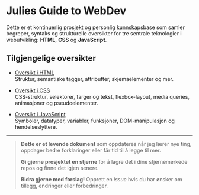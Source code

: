# Julies Guide to WebDev

Dette er et kontinuerlig prosjekt og personlig kunnskapsbase som samler begreper, syntaks og strukturelle oversikter for tre sentrale teknologier i webutvikling: **HTML**, **CSS** og **JavaScript**.

## Tilgjengelige oversikter

- [Oversikt i HTML](https://github.com/JulieKodehode/dictionary/blob/main/html.md)  
  Struktur, semantiske tagger, attributter, skjemaelementer og mer.

- [Oversikt i CSS](https://github.com/JulieKodehode/dictionary/blob/main/css.md)  
  CSS-struktur, selektorer, farger og tekst, flexbox-layout, media queries, animasjoner og pseudoelementer.

- [Oversikt i JavaScript](https://github.com/JulieKodehode/dictionary/blob/main/js.md)  
  Symboler, datatyper, variabler, funksjoner, DOM-manipulasjon og hendelseslyttere.

---

> **Dette er et levende dokument** som oppdateres når jeg lærer nye ting, oppdager bedre forklaringer eller får tid til å legge til mer.
> 
> **Gi gjerne prosjektet en stjerne** for å lagre det i dine stjernemerkede repos og finne det igjen senere.
> 
> **Bidra gjerne med forslag!** Opprett en *issue* hvis du har ønsker om tillegg, endringer eller forbedringer.
